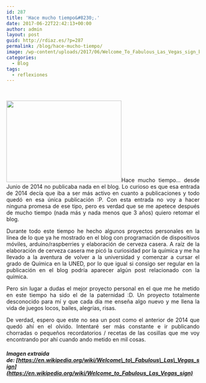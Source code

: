 ```yaml
---
id: 287
title: 'Hace mucho tiempo&#8230;.'
date: 2017-06-22T22:42:13+00:00
author: admin
layout: post
guid: http://rdiaz.es/?p=287
permalink: /blog/hace-mucho-tiempo/
image: /wp-content/uploads/2017/06/Welcome_To_Fabulous_Las_Vegas_sign_back-540x297.jpg
categories:
  - Blog
tags:
  - reflexiones
---
```

&nbsp;

<p style="text-align: justify;">
  <a href="https://i0.wp.com/rdiaz.es/wp-content/uploads/2017/06/Welcome_To_Fabulous_Las_Vegas_sign_back.jpg"><img class="alignleft size-medium wp-image-289" src="https://i0.wp.com/rdiaz.es/wp-content/uploads/2017/06/Welcome_To_Fabulous_Las_Vegas_sign_back.jpg?resize=300%2C213" alt="" width="300" height="213" srcset="https://i0.wp.com/rdiaz.es/wp-content/uploads/2017/06/Welcome_To_Fabulous_Las_Vegas_sign_back.jpg?resize=300%2C213 300w, https://i0.wp.com/rdiaz.es/wp-content/uploads/2017/06/Welcome_To_Fabulous_Las_Vegas_sign_back.jpg?w=540 540w" sizes="(max-width: 300px) 100vw, 300px" data-recalc-dims="1" /></a>Hace mucho tiempo&#8230; desde Junio de 2014 no publicaba nada en el blog. Lo curioso es que esa entrada de 2014 decía que iba a ser más activo en cuanto a publicaciones y todo quedó en esa única publicación :P. Con esta entrada no voy a hacer ninguna promesa de ese tipo, pero es verdad que se me apetece después de mucho tiempo (nada más y nada menos que 3 años) quiero retomar el blog.
</p>

<p style="text-align: justify;">
  Durante todo este tiempo he hecho algunos proyectos personales en la línea de lo que ya he mostrado en el blog con programación de dispositivos móviles, arduino/raspberries y elaboración de cerveza casera. A raíz de la elaboración de cerveza casera me picó la curiosidad por la química y me ha llevado a la aventura de volver a la universidad y comenzar a cursar el grado de Química en la UNED, por lo que igual si consigo ser regular en la publicación en el blog podría aparecer algún post relacionado con la química.
</p>

<p style="text-align: justify;">
  Pero sin lugar a dudas el mejor proyecto personal en el que me he metido en este tiempo ha sido el de la paternidad :D. Un proyecto totalmente desconocido para mí y que cada día me enseña algo nuevo y me llena la vida de juegos locos, bailes, alegrías, risas.
</p>

<p style="text-align: justify;">
  De verdad, espero que este no sea un post como el anterior de 2014 que quedó ahí en el olvido. Intentaré ser más constante e ir publicando chorradas o pequeños recordatorios / recetas de las cosillas que me voy encontrando por ahí cuando ando metido en mil cosas.
</p>

##### Imagen extraida de: [https://en.wikipedia.org/wiki/Welcome\_to\_Fabulous\_Las\_Vegas_sign](https://en.wikipedia.org/wiki/Welcome_to_Fabulous_Las_Vegas_sign)